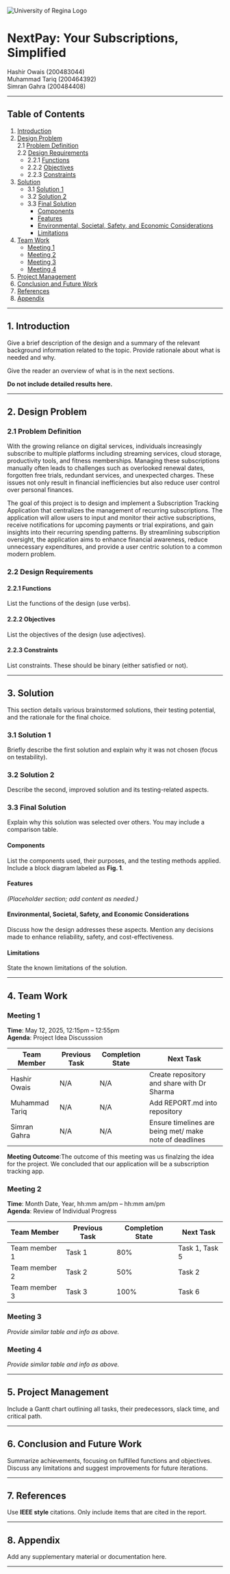 
![University of Regina Logo](https://www.uregina.ca/communications-marketing/assets/visual-identity/tagline-urlogo-white-background/ur_logo-w-1-line-tagline_horiz_full-colour_rgb.png)
# NextPay: Your Subscriptions, Simplified

Hashir Owais (200483044)  
Muhammad Tariq (200464392)<br>
Simran Gahra (200484408)  

---

## Table of Contents

1. [Introduction](#1-introduction)  
2. [Design Problem](#2-design-problem)  
   2.1 [Problem Definition](#21-problem-definition)  
   2.2 [Design Requirements](#22-design-requirements)  
   - 2.2.1 [Functions](#221-functions)  
   - 2.2.2 [Objectives](#222-objectives)  
   - 2.2.3 [Constraints](#223-constraints)  
3. [Solution](#3-solution)  
   - 3.1 [Solution 1](#31-solution-1)  
   - 3.2 [Solution 2](#32-solution-2)  
   - 3.3 [Final Solution](#33-final-solution)  
     - [Components](#components)  
     - [Features](#features)  
     - [Environmental, Societal, Safety, and Economic Considerations](#environmental-societal-safety-and-economic-considerations)  
     - [Limitations](#limitations)  
4. [Team Work](#4-team-work)  
   - [Meeting 1](#meeting-1)  
   - [Meeting 2](#meeting-2)  
   - [Meeting 3](#meeting-3)  
   - [Meeting 4](#meeting-4)  
5. [Project Management](#5-project-management)  
6. [Conclusion and Future Work](#6-conclusion-and-future-work)  
7. [References](#7-references)  
8. [Appendix](#8-appendix)  

---

## 1. Introduction

Give a brief description of the design and a summary of the relevant background information related to the topic. Provide rationale about what is needed and why.

Give the reader an overview of what is in the next sections.

**Do not include detailed results here.**

---

## 2. Design Problem

### 2.1 Problem Definition

With the growing reliance on digital services, individuals increasingly subscribe to multiple platforms including streaming services, cloud storage, productivity tools, and fitness memberships. Managing these subscriptions manually often leads to challenges such as overlooked renewal dates, forgotten free trials, redundant services, and unexpected charges. These issues not only result in financial inefficiencies but also reduce user control over personal finances.

The goal of this project is to design and implement a Subscription Tracking Application that centralizes the management of recurring subscriptions. The application will allow users to input and monitor their active subscriptions, receive notifications for upcoming payments or trial expirations, and gain insights into their recurring spending patterns. By streamlining subscription oversight, the application aims to enhance financial awareness, reduce unnecessary expenditures, and provide a user centric solution to a common modern problem.


### 2.2 Design Requirements

#### 2.2.1 Functions

List the functions of the design (use verbs).

#### 2.2.2 Objectives

List the objectives of the design (use adjectives).

#### 2.2.3 Constraints

List constraints. These should be binary (either satisfied or not).

---

## 3. Solution

This section details various brainstormed solutions, their testing potential, and the rationale for the final choice.

### 3.1 Solution 1

Briefly describe the first solution and explain why it was not chosen (focus on testability).

### 3.2 Solution 2

Describe the second, improved solution and its testing-related aspects.

### 3.3 Final Solution

Explain why this solution was selected over others. You may include a comparison table.

#### Components

List the components used, their purposes, and the testing methods applied. Include a block diagram labeled as **Fig. 1**.

#### Features

_(Placeholder section; add content as needed.)_

#### Environmental, Societal, Safety, and Economic Considerations

Discuss how the design addresses these aspects. Mention any decisions made to enhance reliability, safety, and cost-effectiveness.

#### Limitations

State the known limitations of the solution.

---

## 4. Team Work

### Meeting 1

**Time**: May 12, 2025, 12:15pm – 12:55pm  
**Agenda**: Project Idea Discusssion

| Team Member     | Previous Task | Completion State | Next Task |
|------------------|----------------|------------------|------------|
| Hashir Owais | N/A            | N/A              | Create repository and share with Dr Sharma     |
| Muhammad Tariq | N/A            | N/A              | Add REPORT.md into repository    |
| Simran Gahra | N/A            | N/A              | Ensure timelines are being met/ make note of deadlines     |

**Meeting Outcome**:The outcome of this meeting was us finalzing the idea for the project. We concluded that our application will be a subscription tracking app.

### Meeting 2

**Time**: Month Date, Year, hh:mm am/pm – hh:mm am/pm  
**Agenda**: Review of Individual Progress

| Team Member     | Previous Task | Completion State | Next Task      |
|------------------|----------------|------------------|----------------|
| Team member 1 | Task 1         | 80%              | Task 1, Task 5 |
| Team member 2 | Task 2         | 50%              | Task 2         |
| Team member 3 | Task 3         | 100%             | Task 6         |

### Meeting 3

_Provide similar table and info as above._

### Meeting 4

_Provide similar table and info as above._

---

## 5. Project Management

Include a Gantt chart outlining all tasks, their predecessors, slack time, and critical path.

---

## 6. Conclusion and Future Work

Summarize achievements, focusing on fulfilled functions and objectives.  
Discuss any limitations and suggest improvements for future iterations.

---

## 7. References

Use **IEEE style** citations. Only include items that are cited in the report.

---

## 8. Appendix

Add any supplementary material or documentation here.

---

